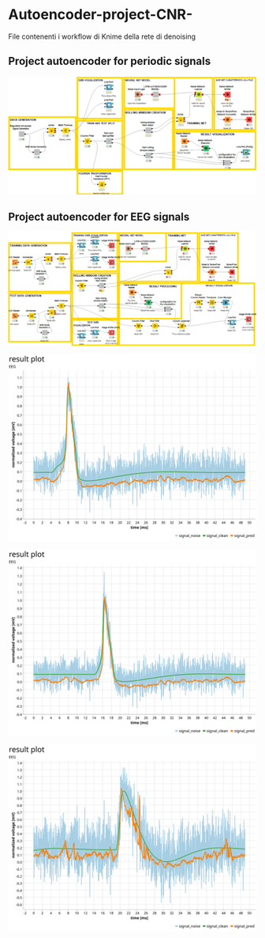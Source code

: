 # Autoencoder-project-CNR-
File contenenti i workflow di Knime della rete di denoising 
## Project autoencoder for periodic signals
![](./images/workflow1.png)

## Project autoencoder for EEG signals 
![](./images/workflow2.png)

![](./images/Result_1.svg)

![](./images/Result_2.svg)

![](./images/Result_3.svg)



